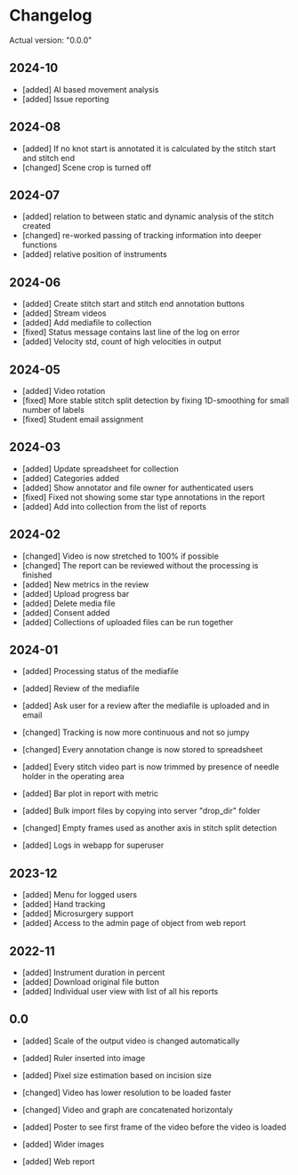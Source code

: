 # Changelog

Actual version: "0.0.0"


## 2024-10

* [added] AI based movement analysis
* [added] Issue reporting

## 2024-08

* [added] If no knot start is annotated it is calculated by the stitch start and stitch end
* [changed] Scene crop is turned off

## 2024-07

* [added] relation to between static and dynamic analysis of the stitch created
* [changed] re-worked passing of tracking information into deeper functions
* [added] relative position of instruments

## 2024-06

* [added] Create stitch start and stitch end annotation buttons
* [added] Stream videos
* [added] Add mediafile to collection
* [fixed] Status message contains last line of the log on error
* [added] Velocity std, count of high velocities in output

## 2024-05

* [added] Video rotation
* [fixed] More stable stitch split detection by fixing 1D-smoothing  for small number of labels
* [fixed] Student email assignment

## 2024-03

* [added] Update spreadsheet for collection
* [added] Categories added
* [added] Show annotator and file owner for authenticated users
* [fixed] Fixed not showing some star type annotations in the report
* [added] Add into collection from the list of reports

## 2024-02

* [changed] Video is now stretched to 100% if possible
* [changed] The report can be reviewed without the processing is finished
* [added] New metrics in the review
* [added] Upload progress bar
* [added] Delete media file
* [added] Consent added
* [added] Collections of uploaded files can be run together

## 2024-01

* [added] Processing status of the mediafile
* [added] Review of the mediafile
* [added] Ask user for a review after the mediafile is uploaded and in email
* [changed] Tracking is now more continuous and not so jumpy
* [changed] Every annotation change is now stored to spreadsheet
* [added] Every stitch video part is now trimmed by presence of needle holder in the operating area
* [added] Bar plot in report with metric

* [added] Bulk import files by copying into server "drop_dir" folder
* [changed] Empty frames used as another axis in stitch split detection
* [added] Logs in webapp for superuser

## 2023-12

* [added] Menu for logged users
* [added] Hand tracking
* [added] Microsurgery support
* [added] Access to the admin page of object from web report

## 2022-11

* [added] Instrument duration in percent
* [added] Download original file button
* [added] Individual user view with list of all his reports


## 0.0


* [added] Scale of the output video is changed automatically

* [added] Ruler inserted into image
* [added] Pixel size estimation based on incision size
* [changed] Video has lower resolution to be loaded faster
* [changed] Video and graph are concatenated horizontaly

* [added] Poster to see first frame of the video before the video is loaded
* [added] Wider images
* [added] Web report